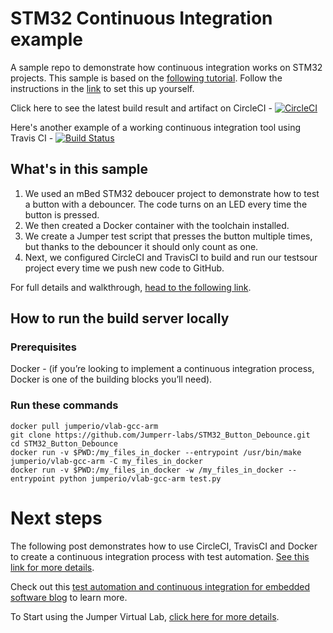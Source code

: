 # STM32 Continuous Integration example   
A sample repo to demonstrate how continuous integration works on STM32 projects. This sample is based on the [following tutorial](https://blog.jumper.io/stm32-continuous-integration/). Follow the instructions in the [link](https://blog.jumper.io/stm32-continuous-integration/) to set this up yourself.

Click here to see the latest build result and artifact on CircleCI - [![CircleCI](https://circleci.com/gh/Jumperr-labs/STM32_Button_Debounce.svg?style=svg)](https://circleci.com/gh/Jumperr-labs/STM32_Button_Debounce)

Here's another example of a working continuous integration tool using Travis CI - [![Build Status](https://travis-ci.org/Jumperr-labs/STM32_Button_Debounce.svg?branch=master)](https://travis-ci.org/Jumperr-labs/STM32_Button_Debounce)

## What's in this sample

1. We used an mBed STM32 deboucer project to demonstrate how to test a button with a debouncer. The code turns on an LED every time the button is pressed.
2. We then created a Docker container with the toolchain installed.
3. We create a Jumper test script that presses the button multiple times, but thanks to the debouncer it should only count as one.
4. Next, we configured CircleCI and TravisCI to build and run our testsour project every time we push new code to GitHub.

For full details and walkthrough, [head to the following link](https://blog.jumper.io/stm32-continuous-integration/).

## How to run the build server locally

### Prerequisites
Docker - (if you’re looking to implement a continuous integration process, Docker is one of the building blocks you’ll need).

### Run these commands
```
docker pull jumperio/vlab-gcc-arm
git clone https://github.com/Jumperr-labs/STM32_Button_Debounce.git
cd STM32_Button_Debounce
docker run -v $PWD:/my_files_in_docker --entrypoint /usr/bin/make jumperio/vlab-gcc-arm -C my_files_in_docker
docker run -v $PWD:/my_files_in_docker -w /my_files_in_docker --entrypoint python jumperio/vlab-gcc-arm test.py
```

# Next steps

The following post demonstrates how to use CircleCI, TravisCI and Docker to create a continuous integration process with test automation. [See this link for more details](https://blog.jumper.io/stm32-continuous-integration/).

Check out this [test automation and continuous integration for embedded software blog](https://blog.jumper.io) to learn more.

To Start using the Jumper Virtual Lab, [click here for more details](https://jumper.io).
